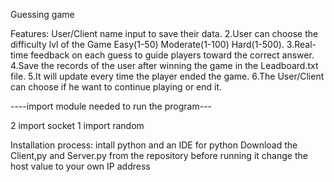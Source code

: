Guessing game

Features:
User/Client name input to save their data. 2.User can choose the difficulty lvl of the Game Easy(1-50) Moderate(1-100) Hard(1-500). 3.Real-time feedback on each guess to guide players toward the correct answer. 4.Save the records of the user after winning the game in the Leadboard.txt file. 5.It will update every time the player ended the game. 6.The User/Client can choose if he want to continue playing or end it.

----import module needed to run the program---

2 import socket 1 import random

Installation process:
intall python and an IDE for python
Download the Client,py and Server.py from the repository
before running it change the host value to your own IP address
